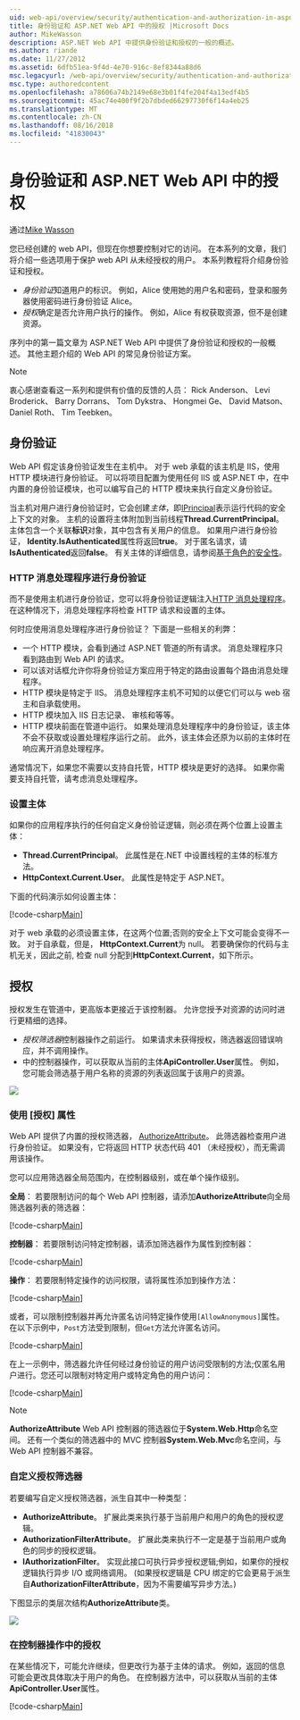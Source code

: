 ```yaml
---
uid: web-api/overview/security/authentication-and-authorization-in-aspnet-web-api
title: 身份验证和 ASP.NET Web API 中的授权 |Microsoft Docs
author: MikeWasson
description: ASP.NET Web API 中提供身份验证和授权的一般的概述。
ms.author: riande
ms.date: 11/27/2012
ms.assetid: 6dfb51ea-9f4d-4e70-916c-8ef8344a88d6
msc.legacyurl: /web-api/overview/security/authentication-and-authorization-in-aspnet-web-api
msc.type: authoredcontent
ms.openlocfilehash: a78606a74b2149e68e3b01f4fe204f4a13edf4b5
ms.sourcegitcommit: 45ac74e400f9f2b7dbded66297730f6f14a4eb25
ms.translationtype: MT
ms.contentlocale: zh-CN
ms.lasthandoff: 08/16/2018
ms.locfileid: "41830043"
---
```

<a name="authentication-and-authorization-in-aspnet-web-api"></a>身份验证和 ASP.NET Web API 中的授权
====================
通过[Mike Wasson](https://github.com/MikeWasson)

您已经创建的 web API，但现在你想要控制对它的访问。 在本系列的文章，我们将介绍一些选项用于保护 web API 从未经授权的用户。 本系列教程将介绍身份验证和授权。

- *身份验证*知道用户的标识。 例如，Alice 使用她的用户名和密码，登录和服务器使用密码进行身份验证 Alice。
- *授权*确定是否允许用户执行的操作。 例如，Alice 有权获取资源，但不是创建资源。

序列中的第一篇文章为 ASP.NET Web API 中提供了身份验证和授权的一般概述。 其他主题介绍的 Web API 的常见身份验证方案。

> [!NOTE]
> 衷心感谢查看这一系列和提供有价值的反馈的人员： Rick Anderson、 Levi Broderick、 Barry Dorrans、 Tom Dykstra、 Hongmei Ge、 David Matson、 Daniel Roth、 Tim Teebken。


## <a name="authentication"></a>身份验证

Web API 假定该身份验证发生在主机中。 对于 web 承载的该主机是 IIS，使用 HTTP 模块进行身份验证。 可以将项目配置为使用任何 IIS 或 ASP.NET 中，在中内置的身份验证模块，也可以编写自己的 HTTP 模块来执行自定义身份验证。

当主机对用户进行身份验证时，它会创建*主体*，即[IPrincipal](https://msdn.microsoft.com/library/System.Security.Principal.IPrincipal.aspx)表示运行代码的安全上下文的对象。 主机的设置将主体附加到当前线程**Thread.CurrentPrincipal**。 主体包含一个关联**标识**对象，其中包含有关用户的信息。 如果用户进行身份验证， **Identity.IsAuthenticated**属性将返回**true**。 对于匿名请求，请**IsAuthenticated**返回**false**。 有关主体的详细信息，请参阅[基于角色的安全性](https://msdn.microsoft.com/library/shz8h065.aspx)。

### <a name="http-message-handlers-for-authentication"></a>HTTP 消息处理程序进行身份验证

而不是使用主机进行身份验证，您可以将身份验证逻辑注入[HTTP 消息处理程序](../advanced/http-message-handlers.md)。 在这种情况下，消息处理程序将检查 HTTP 请求和设置的主体。

何时应使用消息处理程序进行身份验证？ 下面是一些相关的利弊：

- 一个 HTTP 模块，会看到通过 ASP.NET 管道的所有请求。 消息处理程序只看到路由到 Web API 的请求。
- 可以该对话框允许你将身份验证方案应用于特定的路由设置每个路由消息处理程序。
- HTTP 模块是特定于 IIS。 消息处理程序主机不可知的以便它们可以与 web 宿主和自承载使用。
- HTTP 模块加入 IIS 日志记录、 审核和等等。
- HTTP 模块前面在管道中运行。 如果处理消息处理程序中的身份验证，该主体不会不获取或设置处理程序运行之前。 此外，该主体会还原为以前的主体时在响应离开消息处理程序。

通常情况下，如果您不需要以支持自托管，HTTP 模块是更好的选择。 如果你需要支持自托管，请考虑消息处理程序。

### <a name="setting-the-principal"></a>设置主体

如果你的应用程序执行的任何自定义身份验证逻辑，则必须在两个位置上设置主体：

- **Thread.CurrentPrincipal**。 此属性是在.NET 中设置线程的主体的标准方法。
- **HttpContext.Current.User**。 此属性是特定于 ASP.NET。

下面的代码演示如何设置主体：

[!code-csharp[Main](authentication-and-authorization-in-aspnet-web-api/samples/sample1.cs)]

对于 web 承载的必须设置主体，在这两个位置;否则的安全上下文可能会变得不一致。 对于自承载，但是， **HttpContext.Current**为 null。 若要确保你的代码与主机无关，因此之前, 检查 null 分配到**HttpContext.Current**，如下所示。

## <a name="authorization"></a>授权

授权发生在管道中，更高版本更接近于该控制器。 允许您授予对资源的访问时进行更精细的选择。

- *授权筛选器*控制器操作之前运行。 如果请求未获得授权，筛选器返回错误响应，并不调用操作。
- 中的控制器操作，可以获取从当前的主体**ApiController.User**属性。 例如，您可能会筛选基于用户名称的资源的列表返回属于该用户的资源。

![](authentication-and-authorization-in-aspnet-web-api/_static/image1.png)

<a id="auth3"></a>
### <a name="using-the-authorize-attribute"></a>使用 [授权] 属性

Web API 提供了内置的授权筛选器， [AuthorizeAttribute](https://msdn.microsoft.com/library/system.web.http.authorizeattribute.aspx)。 此筛选器检查用户进行身份验证。 如果没有，它将返回 HTTP 状态代码 401 （未经授权），而无需调用该操作。

您可以应用筛选器全局范围内，在控制器级别，或在单个操作级别。

**全局**： 若要限制访问的每个 Web API 控制器，请添加**AuthorizeAttribute**向全局筛选器列表的筛选器：

[!code-csharp[Main](authentication-and-authorization-in-aspnet-web-api/samples/sample2.cs)]

**控制器**： 若要限制访问特定控制器，请添加筛选器作为属性到控制器：

[!code-csharp[Main](authentication-and-authorization-in-aspnet-web-api/samples/sample3.cs)]

**操作**： 若要限制特定操作的访问权限，请将属性添加到操作方法：

[!code-csharp[Main](authentication-and-authorization-in-aspnet-web-api/samples/sample4.cs)]

或者，可以限制控制器并再允许匿名访问特定操作使用`[AllowAnonymous]`属性。 在以下示例中，`Post`方法受到限制，但`Get`方法允许匿名访问。

[!code-csharp[Main](authentication-and-authorization-in-aspnet-web-api/samples/sample5.cs)]

在上一示例中，筛选器允许任何经过身份验证的用户访问受限制的方法;仅匿名用户进行。您还可以限制对特定用户或特定角色的用户访问：

[!code-csharp[Main](authentication-and-authorization-in-aspnet-web-api/samples/sample6.cs)]

> [!NOTE]
> **AuthorizeAttribute** Web API 控制器的筛选器位于**System.Web.Http**命名空间。 还有一个类似的筛选器中的 MVC 控制器**System.Web.Mvc**命名空间，与 Web API 控制器不兼容。


### <a name="custom-authorization-filters"></a>自定义授权筛选器

若要编写自定义授权筛选器，派生自其中一种类型：

- **AuthorizeAttribute**。 扩展此类来执行基于当前用户和用户的角色的授权逻辑。
- **AuthorizationFilterAttribute**。 扩展此类来执行不一定是基于当前用户或角色的同步的授权逻辑。
- **IAuthorizationFilter**。 实现此接口可执行异步授权逻辑;例如，如果你的授权逻辑执行异步 I/O 或网络调用。 (如果授权逻辑是 CPU 绑定的它会更易于派生自**AuthorizationFilterAttribute**，因为不需要编写异步方法。)

下图显示的类层次结构**AuthorizeAttribute**类。

![](authentication-and-authorization-in-aspnet-web-api/_static/image2.png)

### <a name="authorization-inside-a-controller-action"></a>在控制器操作中的授权

在某些情况下，可能允许继续，但更改行为基于主体的请求。 例如，返回的信息可能会更改具体取决于用户的角色。 在控制器方法中，可以获取从当前的主体**ApiController.User**属性。

[!code-csharp[Main](authentication-and-authorization-in-aspnet-web-api/samples/sample7.cs)]
